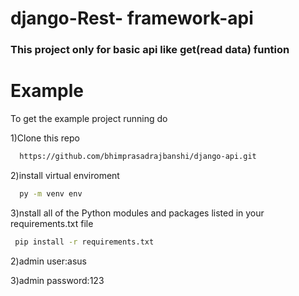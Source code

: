 # django-Rest- framework-api
<h3>This project only for basic api like get(read data) funtion</h3>

# Example
<p>To get the example project running do</p>
<p>1)Clone this repo </p> 

```bash
  https://github.com/bhimprasadrajbanshi/django-api.git
```

</p> 2)install virtual enviroment</p> 

```bash
  py -m venv env
```

</p> 3)nstall all of the Python modules and packages listed in your requirements.txt file</p> 

```bash
 pip install -r requirements.txt
```

<p>2)admin user:asus</p>
<p>3)admin password:123</p>


